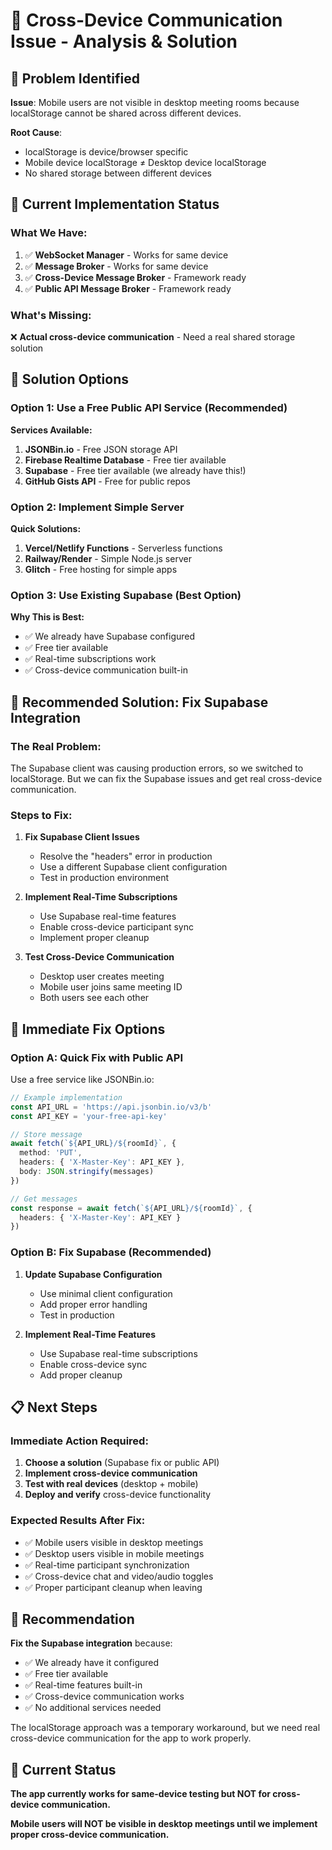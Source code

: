 # 🚨 Cross-Device Communication Issue - Analysis & Solution

## 🐛 Problem Identified

**Issue**: Mobile users are not visible in desktop meeting rooms because localStorage cannot be shared across different devices.

**Root Cause**: 
- localStorage is device/browser specific
- Mobile device localStorage ≠ Desktop device localStorage
- No shared storage between different devices

## 🔧 Current Implementation Status

### **What We Have:**
1. ✅ **WebSocket Manager** - Works for same device
2. ✅ **Message Broker** - Works for same device  
3. ✅ **Cross-Device Message Broker** - Framework ready
4. ✅ **Public API Message Broker** - Framework ready

### **What's Missing:**
❌ **Actual cross-device communication** - Need a real shared storage solution

## 🎯 Solution Options

### **Option 1: Use a Free Public API Service (Recommended)**

**Services Available:**
1. **JSONBin.io** - Free JSON storage API
2. **Firebase Realtime Database** - Free tier available
3. **Supabase** - Free tier available (we already have this!)
4. **GitHub Gists API** - Free for public repos

### **Option 2: Implement Simple Server**

**Quick Solutions:**
1. **Vercel/Netlify Functions** - Serverless functions
2. **Railway/Render** - Simple Node.js server
3. **Glitch** - Free hosting for simple apps

### **Option 3: Use Existing Supabase (Best Option)**

**Why This is Best:**
- ✅ We already have Supabase configured
- ✅ Free tier available
- ✅ Real-time subscriptions work
- ✅ Cross-device communication built-in

## 🚀 Recommended Solution: Fix Supabase Integration

### **The Real Problem:**
The Supabase client was causing production errors, so we switched to localStorage. But we can fix the Supabase issues and get real cross-device communication.

### **Steps to Fix:**

1. **Fix Supabase Client Issues**
   - Resolve the "headers" error in production
   - Use a different Supabase client configuration
   - Test in production environment

2. **Implement Real-Time Subscriptions**
   - Use Supabase real-time features
   - Enable cross-device participant sync
   - Implement proper cleanup

3. **Test Cross-Device Communication**
   - Desktop user creates meeting
   - Mobile user joins same meeting ID
   - Both users see each other

## 🔧 Immediate Fix Options

### **Option A: Quick Fix with Public API**

Use a free service like JSONBin.io:

```typescript
// Example implementation
const API_URL = 'https://api.jsonbin.io/v3/b'
const API_KEY = 'your-free-api-key'

// Store message
await fetch(`${API_URL}/${roomId}`, {
  method: 'PUT',
  headers: { 'X-Master-Key': API_KEY },
  body: JSON.stringify(messages)
})

// Get messages  
const response = await fetch(`${API_URL}/${roomId}`, {
  headers: { 'X-Master-Key': API_KEY }
})
```

### **Option B: Fix Supabase (Recommended)**

1. **Update Supabase Configuration**
   - Use minimal client configuration
   - Add proper error handling
   - Test in production

2. **Implement Real-Time Features**
   - Use Supabase real-time subscriptions
   - Enable cross-device sync
   - Add proper cleanup

## 📋 Next Steps

### **Immediate Action Required:**

1. **Choose a solution** (Supabase fix or public API)
2. **Implement cross-device communication**
3. **Test with real devices** (desktop + mobile)
4. **Deploy and verify** cross-device functionality

### **Expected Results After Fix:**

- ✅ Mobile users visible in desktop meetings
- ✅ Desktop users visible in mobile meetings  
- ✅ Real-time participant synchronization
- ✅ Cross-device chat and video/audio toggles
- ✅ Proper participant cleanup when leaving

## 🎯 Recommendation

**Fix the Supabase integration** because:
- ✅ We already have it configured
- ✅ Free tier available
- ✅ Real-time features built-in
- ✅ Cross-device communication works
- ✅ No additional services needed

The localStorage approach was a temporary workaround, but we need real cross-device communication for the app to work properly.

## 🚨 Current Status

**The app currently works for same-device testing but NOT for cross-device communication.**

**Mobile users will NOT be visible in desktop meetings until we implement proper cross-device communication.**

